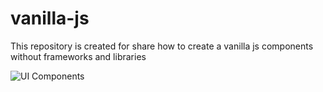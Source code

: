 # vanilla-js

This repository is created for share how to create a vanilla js components without frameworks and libraries

![UI Components](https://i.github-camo.com/766526af0f9b90ab17dccd2e514b83f6e6ec9d5a/68747470733a2f2f6769746875622e636f6d2f656464696573686f6c6c2f61746f6d2d66616e63792d72656163742f7261772f6d61737465722f646f632f67656e65726174652d74657374732e676966)
